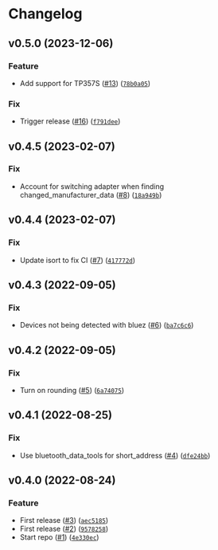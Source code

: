 # Changelog

<!--next-version-placeholder-->

## v0.5.0 (2023-12-06)

### Feature

* Add support for TP357S ([#13](https://github.com/Bluetooth-Devices/thermopro-ble/issues/13)) ([`78b0a05`](https://github.com/Bluetooth-Devices/thermopro-ble/commit/78b0a056b7f8b2334b6b27274c6c1559c3388b24))

### Fix

* Trigger release ([#16](https://github.com/Bluetooth-Devices/thermopro-ble/issues/16)) ([`f791dee`](https://github.com/Bluetooth-Devices/thermopro-ble/commit/f791dee2e8839b2b39f776ec4abbc3d8bafee71c))

## v0.4.5 (2023-02-07)
### Fix
* Account for switching adapter when finding changed_manufacturer_data ([#8](https://github.com/Bluetooth-Devices/thermopro-ble/issues/8)) ([`18a949b`](https://github.com/Bluetooth-Devices/thermopro-ble/commit/18a949bbccc3efdaf584440ad092baec4b938f9f))

## v0.4.4 (2023-02-07)
### Fix
* Update isort to fix CI ([#7](https://github.com/Bluetooth-Devices/thermopro-ble/issues/7)) ([`417772d`](https://github.com/Bluetooth-Devices/thermopro-ble/commit/417772db2d6f79e7fe5cc9dfa52d3d4b394282da))

## v0.4.3 (2022-09-05)
### Fix
* Devices not being detected with bluez ([#6](https://github.com/Bluetooth-Devices/thermopro-ble/issues/6)) ([`ba7c6c6`](https://github.com/Bluetooth-Devices/thermopro-ble/commit/ba7c6c66f977fcc589ddfa264b5122f563f021c1))

## v0.4.2 (2022-09-05)
### Fix
* Turn on rounding ([#5](https://github.com/Bluetooth-Devices/thermopro-ble/issues/5)) ([`6a74075`](https://github.com/Bluetooth-Devices/thermopro-ble/commit/6a740754d5128c6cf8ead4d214ecafd3ec03de5e))

## v0.4.1 (2022-08-25)
### Fix
* Use bluetooth_data_tools for short_address ([#4](https://github.com/Bluetooth-Devices/thermopro-ble/issues/4)) ([`dfe24bb`](https://github.com/Bluetooth-Devices/thermopro-ble/commit/dfe24bb7291c0ebd6ad606d9b0c30e126aea4650))

## v0.4.0 (2022-08-24)
### Feature
* First release ([#3](https://github.com/Bluetooth-Devices/thermopro-ble/issues/3)) ([`aec5185`](https://github.com/Bluetooth-Devices/thermopro-ble/commit/aec518597fdeecdd10368da386bf488a8c1197c6))
* First release ([#2](https://github.com/Bluetooth-Devices/thermopro-ble/issues/2)) ([`9578258`](https://github.com/Bluetooth-Devices/thermopro-ble/commit/95782588e2b7ddfb8a7b5b5455d5d1308e6e66b2))
* Start repo ([#1](https://github.com/Bluetooth-Devices/thermopro-ble/issues/1)) ([`4e330ec`](https://github.com/Bluetooth-Devices/thermopro-ble/commit/4e330ecf573b3e15a81edc8bdcb95c318e6b6d98))
